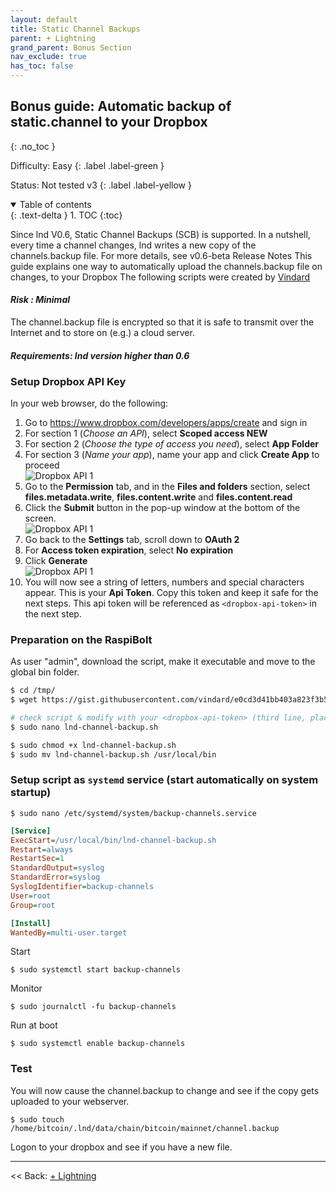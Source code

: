 ```yaml
---
layout: default
title: Static Channel Backups
parent: + Lightning
grand_parent: Bonus Section
nav_exclude: true
has_toc: false
---
```


## Bonus guide: Automatic backup of static.channel to your Dropbox
{: .no_toc }

Difficulty: Easy
{: .label .label-green }

Status: Not tested v3
{: .label .label-yellow }

<details open markdown="block">
  <summary>
    Table of contents
  </summary>
  {: .text-delta }
1. TOC
{:toc}
</details>

Since lnd V0.6, Static Channel Backups (SCB) is supported. In a nutshell, every time a channel changes, lnd writes a new copy of the channels.backup file. For more details, see v0.6-beta Release Notes
This guide explains one way to automatically upload the channels.backup file on changes, to your Dropbox
The following scripts were created by [Vindard](https://github.com/vindard)

#### *Risk : Minimal* 
The channel.backup file is encrypted so that it is safe to transmit over the Internet and to store on (e.g.) a cloud server.

#### *Requirements: lnd version higher than 0.6*

### Setup Dropbox API Key

In your web browser, do the following:

1. Go to https://www.dropbox.com/developers/apps/create and sign in
2. For section 1 (_Choose an API_), select **Scoped access NEW**
3. For section 2 (_Choose the type of access you need_), select **App Folder**
4. For section 3 (_Name your app_), name your app and click **Create App** to proceed<br/>![Dropbox API 1](https://i.postimg.cc/7hSqGFmL/pic1.jpg)
5. Go to the **Permission** tab, and in the **Files and folders** section, select **files.metadata.write**, **files.content.write** and **files.content.read**
6. Click the **Submit** button in the pop-up window at the bottom of the screen.<br/>![Dropbox API 1](https://i.postimg.cc/fRQkWKWC/pic2.jpg)
7. Go back to the **Settings** tab, scroll down to **OAuth 2**
8. For **Access token expiration**, select **No expiration**
9. Click **Generate**<br/>![Dropbox API 1](https://i.postimg.cc/xdJ6nn6B/pic3.jpg)
10. You will now see a string of letters, numbers and special characters appear. This is your **Api Token**. Copy this token and keep it safe for the next steps. This api token will be referenced as `<dropbox-api-token>` in the next step.

### Preparation on the RaspiBolt
As user "admin", download the script, make it executable and move to the global bin folder.

```bash
$ cd /tmp/
$ wget https://gist.githubusercontent.com/vindard/e0cd3d41bb403a823f3b5002488e3f90/raw/4bcf3c0163f77443a6f7c00caae0750b1fa0d63d/lnd-channel-backup.sh

# check script & modify with your <dropbox-api-token> (third line, place the token string inside the double quotes)
$ sudo nano lnd-channel-backup.sh

$ sudo chmod +x lnd-channel-backup.sh
$ sudo mv lnd-channel-backup.sh /usr/local/bin
```

### Setup script as `systemd` service (start automatically on system startup)

`$ sudo nano /etc/systemd/system/backup-channels.service`

```ini
[Service]
ExecStart=/usr/local/bin/lnd-channel-backup.sh
Restart=always
RestartSec=1
StandardOutput=syslog
StandardError=syslog
SyslogIdentifier=backup-channels
User=root
Group=root

[Install]
WantedBy=multi-user.target
```

Start

`$ sudo systemctl start backup-channels`

Monitor

`$ sudo journalctl -fu backup-channels`

Run at boot

`$ sudo systemctl enable backup-channels`

### Test
You will now cause the channel.backup to change and see if the copy gets uploaded to your webserver.

`$ sudo touch /home/bitcoin/.lnd/data/chain/bitcoin/mainnet/channel.backup`

Logon to your dropbox and see if you have a new file.

------

<< Back: [+ Lightning](index.md)
